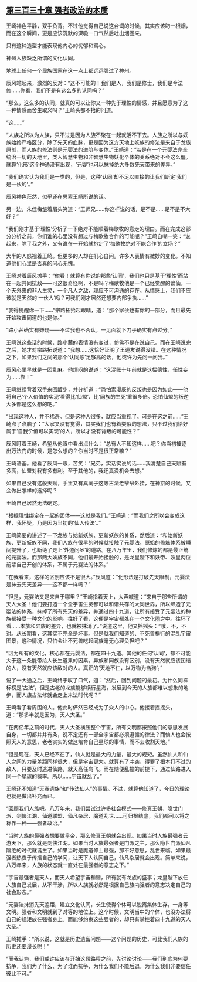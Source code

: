 ## [第三百三十章 强者政治的本质](https://www.xxbiquge.com/11_11207/9188513.html)


  王崎神色平静，双手负背。不过他觉得自己说这台词的时候，其实应该叼一根烟，而在这个瞬间，更是应该沉默的深吸一口气然后吐出烟圈来。

  只有这种造型才能表现他内心的忧郁和窝心。

  神州人族缺乏所谓的文化认同。

  地球上任何一个民族国家在这一点上都远远强过了神州。

  辰风站起来，激烈的反对：“这不可能的！我们是人，我们是修士，我们是今法修……你看，我们不是有这么多的认同吗？”

  “那么，这么多的认同，就真的可以让你又一种先于理性的情感，并且愿意为了这一种情感而舍生取义吗？”王崎头都不抬的问道。

  “这……”

  “人族之所以为人族，只不过是因为人族不聚在一起就活不下去。人族之所以与妖族始终严格区分，除了先天的血脉，更是因为这方天地上妖族的修法是来自于龙族原创，而人族的修法则是元婴法的进阶与变体。”王崎道：“若是在一个元婴法完全统治一切的天地里，类人智慧生物和非智慧生物妖化个体的关系绝对不会这么僵。就算‘化形’这个神通没有出现，‘元婴’也可以抹掉绝大多数先天带来的差异。”

  “我们确实认为我们是一类的，但是，这种‘认同’却不足以直接的让我们断定‘我们是一伙的’。”

  辰风神色茫然，似乎还在思索王崎所说的话。

  另一边，朱佳梅皱着眉头笑道：“王师兄……你这样说的话，是不是……是不是不大好？”

  “我们刚才基于‘理性’分析了一下绝对不能顺着梅歌牧的意走的理由。而在完成这部分分析之前，你们谁的心里没有想过与梅歌牧合作的可能呢？”王崎自嘲一笑：“说起来，除了我之外，又有谁在一开始就抱定了‘梅歌牧绝对不能合作’的立场？”

  大半的人怒视着王崎。但更多的人却在扪心自问。许多人表情有微妙的变化。不知道他们心里是否真的问心无愧。

  王崎对着辰风摊手：“你看！就算有你说的那些‘认同’，我们也只是基于‘理性’而站在一起共同抗敌——可这很奇怪啊，不是吗？梅歌牧他是一个已经觉醒的谪仙，一个天外来的非人生灵，一个凡人之敌，理应不可沟通的存在。从情感上，我们不应该就是天然的‘一伙人’吗？可我们刚才居然还想要内部争执……”

  “我得提醒你一下……”宗路拓抬起眼睛，道：“那个家伙也有你的一部分，而且最先开始攻击同道的也是你。”

  “路小茜确实有嫌疑——不过我也不否认，一见面就下刀子确实有点过分。”

  王崎说这些话的时候，路小茜的表情没有变过，仿佛不是在说自己。而在王崎说完之后，她才对宗路拓说道：“我想……这恰好证明了王道友说得没错。在这种情况之下，如果我们之间的那个‘认同感’足够高的话，他或许为先问一问我。”

  辰风心里早就是一团乱麻。他烦闷的说道：“这混账十年前就是这幅德性，任性妄为……靠！”

  王崎继续背着双手来回踱步，并分析道：“恐怕索漫辰的反叛也是因为如此——他将自己‘个人价值的实现’看得比‘仙盟’、比‘同族的生死’重很多倍。恐怕仙盟的叛逆大多都是这么想的吧。”

  “出现这种人，并不稀奇。但是这种人很多，就应当重视了。可是在这之前……”王崎点了点脑子：“大家又没有觉得，其实我们也有着类似的想法，只不过我们恰好属于‘自我价值可以实现’的人，所以才没有背叛的可能性？”

  辰风盯着王崎，希望从他眼中看出点什么：“总有人不知这样……吧？你当初被逐出万法门的时候，是怎么想的？你当时不是很正常嘛？”

  王崎语塞。他看了辰风一眼，苦笑：“兄弟，实话实说的话……我清楚自己天赋有多高，仙盟对我有多有利。至于其他的，我还真没机会去想。”

  如果自己没有这般天赋，手里又有真阐子这等古法老爷爷外挂，在神京的时候，又会做出怎样的选择呢？

  王崎自己居然无法确定。

  “根据理性绑定在一起的团体——这就是我们。”王崎道：“而我们之所以会变成这样，我怀疑，乃是因为当初的‘仙人传法’。”

  王崎简要的讲述了一下龙族与始新妖族、更新妖族的关系，然后道：“和始新妖族、更新妖族不同，我们人族在很早的时候就接触了元婴法，原始的修炼体系被瞬间提升了，也断绝了走上‘外道问圣’的道路。在八万年里，我们修炼的都是最正统的元婴法。而那两大妖族不同，他们最开始接触的，是龙皇陛下和妖帝、妖皇两位前辈自己开创的体系，不属于元婴法的体系。”

  “在我看来，这样的区别应该不是很大。”辰风道：“化形法是打破先天限制，元婴法是抹去先天差异——这不都一样吗？”

  “但是，元婴法又是来自于哪里？”王崎指着天上，大声喊道：“来自于那些所谓的天人大圣！他们要打造一个全宇宙生灵都可以和谐共存的大同世界，所以缔造了元婴法的体系，抹掉了所有先天的差异，并通过四十九道，让所有接受了元婴法的种族都接受一种文化的影响。往好了看，这便是宇宙都处在一个文化圈之中。往坏了看……本族和异族的差异，也就被抹消了。”说道这里，他又摇摇头：“哦，不，不对。从长期看，这其实不完全是坏事。但是就我们知道的、不死兽横行的混乱宇宙图景，这种情况，只怕会让不死兽吃起同族毫无心理负担吧？”

  “因为所有的文化，核心都在元婴法，都在四十九道。其他的任何‘认同’，都不可能大于这一条能带给人长生道果的因素。异族和同族没有区别，没有天然就应该团结的人，没有天然就应该敌对的人。真正的‘天地不仁，以万物为刍狗’。”

  说了一大通之后，王崎终于叹了口气，道：“然后，回到问题的最初。为什么同样标榜是‘古法’，但是古老的龙族能够横行星海，发展到今天的人族都难以想象的地步，而人族古法修就会走上末法时代呢？”

  王崎看了看周围的人。他此时俨然已经成为了众人的中心。他接着摇摇头，道：“那多半就是因为，天人大圣。”

  “在两亿年之前的时代，天人大圣横压整个宇宙，所有文明都按照他们的意思发展自身，一切都井井有条，说不定还有一部全宇宙都必须遵循的律法？而仙人也会按照天人的意思，老老实实的做这培育自己星球的事情，而不去收割天地。”

  “但是现在，天人已经不在了，仙人就是最大的力量，最大的规矩。虽然仙人和仙人之间的力量差距同样很大，但是宇宙更大。就算有了冲突，得罪了根本打不过的敌人，只要及时逃进仙路，就天高任鸟飞。而在随便乱撞的前提下，通过仙路进入同一个星球的概率。所以……宇宙就乱了。”

  王崎还不知道“天眷遗族”和“传法仙人”的事情。不过，就算他知道了，今日的理论也就是做出补充而已。

  “回顾我们人族吧。八万年来，我们尝试过许多社会模式——修真王朝、隐世门派、剑侠江湖、仙道联盟、仙凡杂居、魔道乱世……可归根结底，我们都可以将之称作一种——强者政治。”

  “当时人族的最强者想要做皇帝，那么修真王朝就会出现。如果当时人族最强者云游天下，那么就是剑侠江湖。如果当时人族最强者是门派之主，那么隐世门派仙凡隔绝的时代就诞生了。如果当时是魔道修士最强，那不好意思，乱世来临。如果最强者热衷于传播自己的学问，让天下人认同自己，仙凡杂居就会出现。简单来说，八万年来，人族的状态就一直处在最强者的意志之下。”

  “宇宙最强者是天人，而天人希望宇宙和谐，所有就有龙族的盛事；龙皇陛下放任人族自己发展，从不干涉，所以人族就必然是根据自己族内强者的意志决定自己的社会形态。”

  “元婴法抹消先天差距，建立文化认同，长生使得个体可以脱离集体生存，一身等文明。强者和文明就到了对等的地位上。这个时候，文明当中的个体，也没办法将自己的规矩放在强者身上。而能够约束这些强者的，却只有掌控着四十九道的天人大圣。”

  王崎摊手：“所以说，这就是历史遗留问题——这个问题的历史，可比我们人族的历史还要漫长呢！”

  “而我认为，我们或许应该在开始这段路程之前，先讨论讨论——我们到底为何要抗争，我们为了什么、为了谁而抗争，为什么我们不能后退，为什么我们非要信任彼此不可。”
